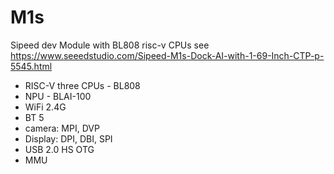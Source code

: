 # M1s

Sipeed dev Module with BL808 risc-v CPUs
see https://www.seeedstudio.com/Sipeed-M1s-Dock-AI-with-1-69-Inch-CTP-p-5545.html

- RISC-V three CPUs - BL808
- NPU - BLAI-100
- WiFi 2.4G
- BT 5
- camera: MPI, DVP
- Display: DPI, DBI, SPI
- USB 2.0 HS OTG
- MMU
